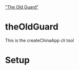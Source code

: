 ["The Old Guard"](https://github.com/rawkthethinker/theOldGuard/blob/master/TheOldGuard.jpg)

# theOldGuard
This is the createChinaApp cli tool

# Setup
